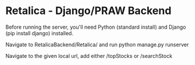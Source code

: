 # Retalica - Django/PRAW Backend

Before running the server, you'll need Python (standard install) and Django (pip install django) installed.

Navigate to RetalicaBackend/Retalica/ and run
    python manage.py runserver

Navigate to the given local url, add either /topStocks or /searchStock